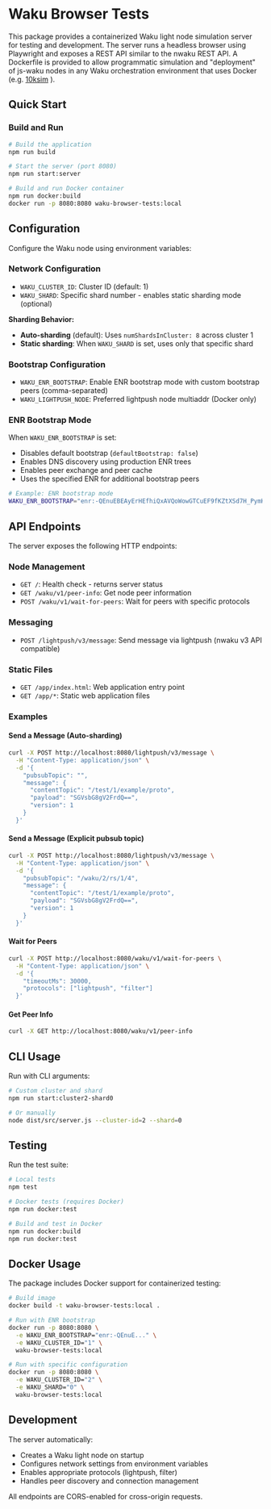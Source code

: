 # Waku Browser Tests

This package provides a containerized Waku light node simulation server for testing and development. The server runs a headless browser using Playwright and exposes a REST API similar to the nwaku REST API. A Dockerfile is provided to allow programmatic simulation and "deployment" of js-waku nodes in any Waku orchestration environment that uses Docker (e.g. [10ksim](https://github.com/vacp2p/10ksim) ).

## Quick Start

### Build and Run

```bash
# Build the application
npm run build

# Start the server (port 8080)
npm run start:server

# Build and run Docker container
npm run docker:build
docker run -p 8080:8080 waku-browser-tests:local
```

## Configuration

Configure the Waku node using environment variables:

### Network Configuration
- `WAKU_CLUSTER_ID`: Cluster ID (default: 1)
- `WAKU_SHARD`: Specific shard number - enables static sharding mode (optional)

**Sharding Behavior:**
- **Auto-sharding** (default): Uses `numShardsInCluster: 8` across cluster 1
- **Static sharding**: When `WAKU_SHARD` is set, uses only that specific shard

### Bootstrap Configuration
- `WAKU_ENR_BOOTSTRAP`: Enable ENR bootstrap mode with custom bootstrap peers (comma-separated)
- `WAKU_LIGHTPUSH_NODE`: Preferred lightpush node multiaddr (Docker only)

### ENR Bootstrap Mode

When `WAKU_ENR_BOOTSTRAP` is set:
- Disables default bootstrap (`defaultBootstrap: false`)
- Enables DNS discovery using production ENR trees
- Enables peer exchange and peer cache
- Uses the specified ENR for additional bootstrap peers

```bash
# Example: ENR bootstrap mode
WAKU_ENR_BOOTSTRAP="enr:-QEnuEBEAyErHEfhiQxAVQoWowGTCuEF9fKZtXSd7H_PymHFhGJA3rGAYDVSHKCyJDGRLBGsloNbS8AZF33IVuefjOO6BIJpZIJ2NIJpcIQS39tkim11bHRpYWRkcnO4lgAvNihub2RlLTAxLmRvLWFtczMud2FrdXYyLnRlc3Quc3RhdHVzaW0ubmV0BgG73gMAODcxbm9kZS0wMS5hYy1jbi1ob25na29uZy1jLndha3V2Mi50ZXN0LnN0YXR1c2ltLm5ldAYBu94DACm9A62t7AQL4Ef5ZYZosRpQTzFVAB8jGjf1TER2wH-0zBOe1-MDBNLeA4lzZWNwMjU2azGhAzfsxbxyCkgCqq8WwYsVWH7YkpMLnU2Bw5xJSimxKav-g3VkcIIjKA" npm run start:server
```

## API Endpoints

The server exposes the following HTTP endpoints:

### Node Management
- `GET /`: Health check - returns server status
- `GET /waku/v1/peer-info`: Get node peer information
- `POST /waku/v1/wait-for-peers`: Wait for peers with specific protocols

### Messaging
- `POST /lightpush/v3/message`: Send message via lightpush (nwaku v3 API compatible)

### Static Files
- `GET /app/index.html`: Web application entry point
- `GET /app/*`: Static web application files

### Examples

#### Send a Message (Auto-sharding)
```bash
curl -X POST http://localhost:8080/lightpush/v3/message \
  -H "Content-Type: application/json" \
  -d '{
    "pubsubTopic": "",
    "message": {
      "contentTopic": "/test/1/example/proto",
      "payload": "SGVsbG8gV2FrdQ==",
      "version": 1
    }
  }'
```

#### Send a Message (Explicit pubsub topic)
```bash
curl -X POST http://localhost:8080/lightpush/v3/message \
  -H "Content-Type: application/json" \
  -d '{
    "pubsubTopic": "/waku/2/rs/1/4",
    "message": {
      "contentTopic": "/test/1/example/proto",
      "payload": "SGVsbG8gV2FrdQ==",
      "version": 1
    }
  }'
```

#### Wait for Peers
```bash
curl -X POST http://localhost:8080/waku/v1/wait-for-peers \
  -H "Content-Type: application/json" \
  -d '{
    "timeoutMs": 30000,
    "protocols": ["lightpush", "filter"]
  }'
```

#### Get Peer Info
```bash
curl -X GET http://localhost:8080/waku/v1/peer-info
```

## CLI Usage

Run with CLI arguments:

```bash
# Custom cluster and shard
npm run start:cluster2-shard0

# Or manually
node dist/src/server.js --cluster-id=2 --shard=0
```

## Testing

Run the test suite:

```bash
# Local tests
npm test

# Docker tests (requires Docker)
npm run docker:test

# Build and test in Docker
npm run docker:build
npm run docker:test
```

## Docker Usage

The package includes Docker support for containerized testing:

```bash
# Build image
docker build -t waku-browser-tests:local .

# Run with ENR bootstrap
docker run -p 8080:8080 \
  -e WAKU_ENR_BOOTSTRAP="enr:-QEnuE..." \
  -e WAKU_CLUSTER_ID="1" \
  waku-browser-tests:local

# Run with specific configuration
docker run -p 8080:8080 \
  -e WAKU_CLUSTER_ID="2" \
  -e WAKU_SHARD="0" \
  waku-browser-tests:local
```

## Development

The server automatically:
- Creates a Waku light node on startup
- Configures network settings from environment variables
- Enables appropriate protocols (lightpush, filter)
- Handles peer discovery and connection management

All endpoints are CORS-enabled for cross-origin requests.
